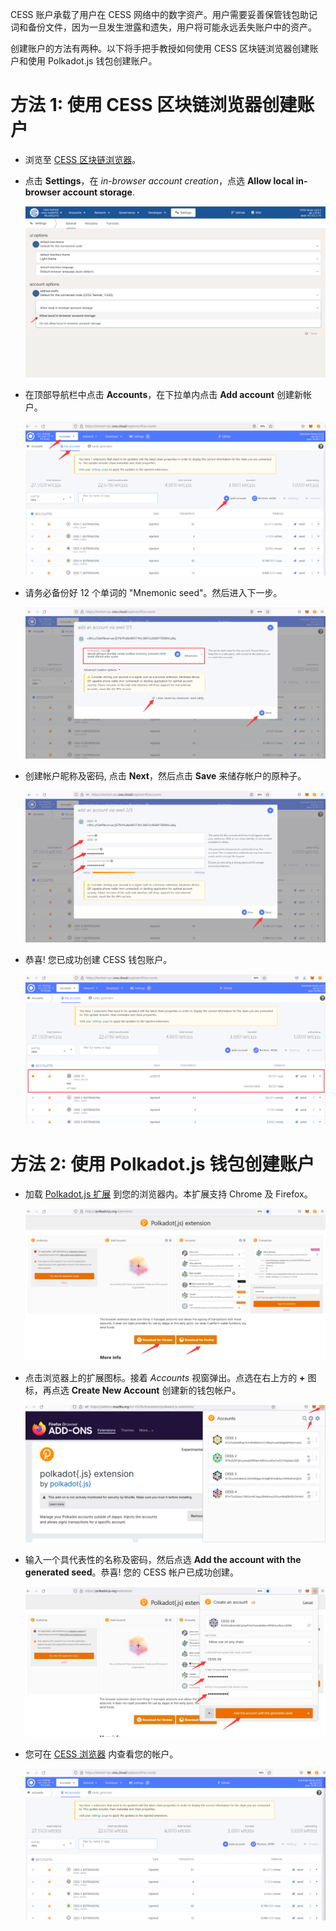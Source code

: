 CESS 账户承载了用户在 CESS 网络中的数字资产。用户需要妥善保管钱包助记词和备份文件，因为一旦发生泄露和遗失，用户将可能永远丢失账户中的资产。

创建账户的方法有两种。以下将手把手教授如何使用 CESS 区块链浏览器创建账户和使用 Polkadot.js 钱包创建账户。

# 方法 1: 使用 CESS 区块链浏览器创建账户

- 浏览至 [CESS 区块链浏览器](https://polkadot.js.org/apps/?rpc=wss%3A%2F%2Ftestnet-rpc0.cess.cloud%2Fws%2F#/explorer)。

- 点击 **Settings**，在 *in-browser account creation*，点选 **Allow local in-browser account storage**.<br/>

    ![CESS 浏览器：设置](../assets/community/cess-account/cess-expl-settings.png)

- 在顶部导航栏中点击 **Accounts**，在下拉单内点击 **Add account** 创建新帐户。<br/>

    ![CESS 浏览器：添加帐户](../assets/community/cess-account/cess-expl-add-acct.png)

- 请务必备份好 12 个单词的 "Mnemonic seed"。然后进入下一步。<br/>

    ![CESS 浏览器：显示 Mnemonic seed](../assets/community/cess-account/cess-expl-showing-mnemonic.png)

- 创建帐户昵称及密码, 点击 **Next**，然后点击 **Save** 来储存帐户的原种子。<br/>

    ![CESS 浏览器：输入密码](../assets/community/cess-account/cess-expl-entering-pwd.png)

- 恭喜! 您已成功创建 CESS 钱包账户。<br/>

    ![CESS 浏览器：帐户成功创建](../assets/community/cess-account/cess-expl-acct-created.png)

# 方法 2: 使用 Polkadot.js 钱包创建账户

- 加载 [Polkadot.js 扩展](https://polkadot.js.org/extension/) 到您的浏览器内。本扩展支持 Chrome 及 Firefox。<br/>

    ![下载 Polkadot.js 扩展](../assets/community/cess-account/download-ext.png)

- 点击浏览器上的扩展图标。接着 *Accounts* 视窗弹出。点选在右上方的 **+** 图标，再点选 **Create New Account** 创建新的钱包帐户。<br/>

    ![创建帐户视窗弹出](../assets/community/cess-account/create-acct-popup.png)

- 输入一个具代表性的名称及密码，然后点选 **Add the account with the generated seed**。恭喜! 您的 CESS 帐户已成功创建。<br/>

    ![创建 CESS 帐户](../assets/community/cess-account/create-acct.png)

- 您可在 [CESS 浏览器](https://polkadot.js.org/apps/?rpc=wss%3A%2F%2Ftestnet-rpc0.cess.cloud%2Fws%2F#/explorer) 内查看您的帐户。<br/>

    ![在CESS 浏览器查看帐户](../assets/community/cess-account/view-acct-cess-explorer.png)
